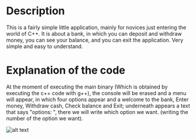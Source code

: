 # Description
This is a fairly simple little application, mainly for novices just entering the world of C++. It is about a bank, in which you can deposit and withdraw money, you can see your balance, and you can exit the application. Very simple and easy to understand.

# Explanation of the code 

At the moment of executing the main binary (Which is obtained by executing the c++ code with g++), the console will be erased and a menu will appear, in which four options appear and a welcome to the bank, Enter money, Withdraw cash, Check balance and Exit; underneath appears a text that says "options: ", there we will write which option we want. (writing the number of the option we want).


![alt text](https://i.ibb.co/KDtW3R9/index.png)



